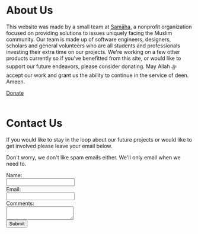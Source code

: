 # About Us

This website was made by a small team at [Samāha](https://samaha.one/), a nonprofit organization focused on providing solutions to issues uniquely facing the Muslim community. Our team is made up of software engineers, designers, scholars and general volunteers who are all students and professionals investing their extra time on our projects. We're working on a few other products currently so if you've benefitted from this site, or would like to support our future endeavors, please consider donating. May Allah ‎ﷻ accept our work and grant us the ability to continue in the service of deen. Ameen.

<div class="donateWrapper">
<a class="donateButton" href="https://www.paypal.com/donate/?hosted_button_id=NTU697EW88QFW" target="blank">Donate</a>
</div>
<br>

# Contact Us

If you would like to stay in the loop about our future projects or would like to get involved please leave your email below.

Don't worry, we don't like spam emails either. We'll only email when we need to.

<form id="contact-form" action="https://formsubmit.co/6947b173c15c7a492bc63eed0ba98900" method="POST">
  <div>
    <label class="input-label" for="name">Name:</label><br>
    <input type="text" class="text-input" id="name" name="name" placeholder="" required><br>
    <label class="input-label" for="email">Email:</label><br>
    <input type="email" class="text-input" id="email" name="email" placeholder="" required><br>
    <label class="input-label" for="comments">Comments:</label><br>
    <textarea id="comments" class="text-input" type="text" name="comments" placeholder="" required></textarea><br>
    <button type="submit" class="submit-button">Submit</button>
  </div>
</form>
